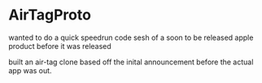# AirTagProto

wanted to do a quick speedrun code sesh of a soon to be released apple product before it was released

built an air-tag clone based off the inital announcement before the actual app was out. 
